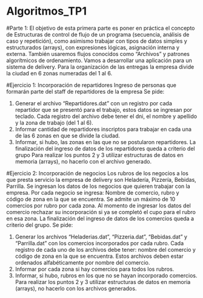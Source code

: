 # Algoritmos_TP1

#Parte 1:
El objetivo de esta primera parte es poner en práctica el concepto de Estructuras de control de flujo de un
programa (secuencia, análisis de caso y repetición), como asimismo trabajar con tipos de datos simples y
estructurados (arrays), con expresiones lógicas, asignación interna y externa. También usaremos flujos
conocidos como “Archivos” y patrones algorítmicos de ordenamiento.
Vamos a desarrollar una aplicación para un sistema de delivery.
Para la organización de las entregas la empresa divide la ciudad en 6 zonas numeradas del 1 al 6.


#Ejercicio 1: Incorporación de repartidores
Ingreso de personas que formarán parte del staff de repartidores de la empresa
Se pide:
1) Generar el archivo “Repartidores.dat” con un registro por cada repartidor que se presentó para el
trabajo, estos datos se ingresan por teclado. Cada registro del archivo debe tener el dni, el nombre y
apellido y la zona de trabajo (del 1 al 6).
2) Informar cantidad de repartidores inscriptos para trabajar en cada una de las 6 zonas en que se
divide la ciudad.
3) Informar, si hubo, las zonas en las que no se postularon repartidores.
La finalización del ingreso de datos de los repartidores queda a criterio del grupo
Para realizar los puntos 2 y 3 utilizar estructuras de datos en memoria (arrays), no hacerlo con el archivo
generado.


#Ejercicio 2: Incorporación de negocios
Los rubros de los negocios a los que presta servicio la empresa de delivery son Heladería, Pizzería, Bebidas,
Parrilla.
Se ingresan los datos de los negocios que quieren trabajar con la empresa.
Por cada negocio se ingresa: Nombre de comercio, rubro y código de zona en la que se encuentra.
Se admite un máximo de 10 comercios por rubro por cada zona.
Al momento de ingresar los datos del comercio rechazar su incorporación si ya se completó el cupo para el
rubro en esa zona.
La finalización del ingreso de datos de los comercios queda a criterio del grupo.
Se pide:
1) Generar los archivos “Heladerias.dat”, “Pizzeria.dat”, “Bebidas.dat” y “Parrilla.dat” con los comercios
incorporados por cada rubro. Cada registro de cada uno de los archivos debe tener: nombre del
comercio y código de zona en la que se encuentra. Estos archivos deben estar ordenados
alfabéticamente por nombre del comercio.
2) Informar por cada zona si hay comercios para todos los rubros.
3) Informar, si hubo, rubros en los que no se hayan incorporado comercios.
Para realizar los puntos 2 y 3 utilizar estructuras de datos en memoria (arrays), no hacerlo con los archivos
generados.
